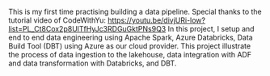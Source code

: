 This is my first time practising building a data pipeline. Special thanks to the tutorial video of CodeWithYu: https://youtu.be/divjURi-low?list=PL_Ct8Cox2p8UlTfHyJc3RDGuGktPNs9Q3
In this project, I setup and end to end data engineering using Apache Spark, Azure Databricks, Data Build Tool (DBT) using Azure as our cloud provider. This project illustrate the process of data ingestion to the lakehouse, data integration with ADF and data transformation with Databricks, and DBT.
